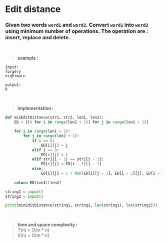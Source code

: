 # Edit distance

### Given two words `word1` and `word2`. Convert `word1` into `word2` using minimum number of operations. The operation are : **insert**, **replace** and **delete**.

<br>

> **example :**

```
input:
forgery
nightmare

output:
8
```

<br>

> **implementation :**

```python
def minEditDistance(str1, str2, len1, len2):
    ED = [[0 for i in range(len2 + 1)] for j in range(len1 + 1)]

    for i in range(len1 + 1):
        for j in range(len2 + 1):
            if i == 0:
                ED[i][j] = j
            elif j == 0:
                ED[i][j] = i 
            elif str1[i - 1] == str2[j - 1]:
                ED[i][j] = ED[i - 1][j - 1]
            else:
                ED[i][j] = 1 + min(ED[i][j - 1], ED[i - 1][j], ED[i - 1][j - 1])
    
    return ED[len1][len2]

string1 = input()
string2 = input()

print(minEditDistance(string1, string2, len(string1), len(string2)))
```

<br>

> **time and space complexity :**
<br> T(n) = O(m * n)
<br> S(n) = O(m * n)